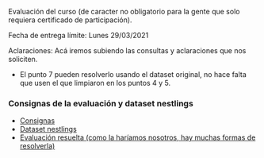Evaluación del curso (de caracter no obligatorio para la gente que solo requiera certificado de participación).

Fecha de entrega límite: Lunes 29/03/2021

Aclaraciones: Acá iremos subiendo las consultas y aclaraciones que nos soliciten.
* El punto 7 pueden resolverlo usando el dataset original, no hace falta que usen el que limpiaron en los puntos 4 y 5.

### Consignas de la evaluación y dataset nestlings

* [Consignas](https://a2b2c-cursos.github.io/analisis_de_datos_con_r_marzo_2021/evaluacion/evaluacion.R)  
* [Dataset nestlings](https://a2b2c-cursos.github.io/analisis_de_datos_con_r_marzo_2021/evaluacion/nestlings.csv)  
* [Evaluación resuelta (como la haríamos nosotros, hay muchas formas de resolverla)](https://a2b2c-cursos.github.io/analisis_de_datos_con_r_marzo_2021/evaluacion/evaluacionResuelta.R)  
